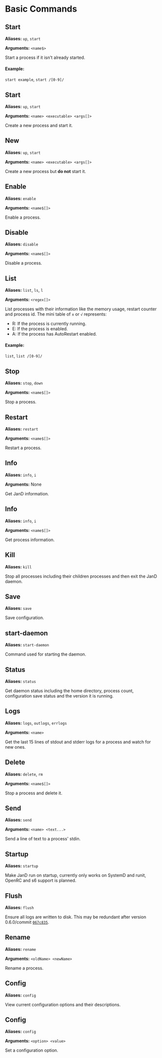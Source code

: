 # Basic Commands

## Start
**Aliases:** `up`, `start`

**Arguments:** `<name$>`

Start a process if it isn't already started.
#### Example:
`start example`, `start /[0-9]/`
## Start
**Aliases:** `up`, `start`

**Arguments:** `<name> <executable> <args[]>`

Create a new process and start it.
## New
**Aliases:** `up`, `start`

**Arguments:** `<name> <executable> <args[]>`

Create a new process but **do not** start it.
## Enable
**Aliases:** `enable`

**Arguments:** `<name$[]>`

Enable a process.
## Disable
**Aliases:** `disable`

**Arguments:** `<name$[]>`

Disable a process.
## List
**Aliases:** `list`, `ls`, `l`

**Arguments:** `<regex[]>`

List processes with their information like the memory usage, restart counter and process id.
The mini table of `x` or `√` represents:
 - R: If the process is currently running.
 - E: If the process is enabled.
 - A: If the process has AutoRestart enabled.
#### Example:
`list`, `list /[0-9]/`
## Stop
**Aliases:** `stop`, `down`

**Arguments:** `<name$[]>`

Stop a process.
## Restart
**Aliases:** `restart`

**Arguments:** `<name$[]>`

Restart a process.
## Info
**Aliases:** `info`, `i`

**Arguments:** None

Get JanD information.
## Info
**Aliases:** `info`, `i`

**Arguments:** `<name$[]>`

Get process information.
## Kill
**Aliases:** `kill`

Stop all processes including their children processes and then exit the JanD daemon.
## Save
**Aliases:** `save`

Save configuration.
## start-daemon
**Aliases:** `start-daemon`

Command used for starting the daemon.
## Status
**Aliases:** `status`

Get daemon status including the home directory, process count, configuration save status and the version it is running.
## Logs
**Aliases:** `logs`, `outlogs`, `errlogs`

**Arguments:** `<name>`

Get the last 15 lines of stdout and stderr logs for a process and watch for new ones.
## Delete
**Aliases:** `delete`, `rm`

**Arguments:** `<name$[]>`

Stop a process and delete it.
## Send
**Aliases:** `send`

**Arguments:** `<name> <text...>`

Send a line of text to a process' stdin.
## Startup
**Aliases:** `startup`

Make JanD run on startup, currently only works on SystemD and runit, OpenRC and s6 support is planned.
## Flush
**Aliases:** `flush`

Ensure all logs are written to disk. This may be redundant after version 0.6.0/commit [`067c835`](https://github.com/Jan0660/JanD/commit/067c83599c3cd77700746d07485bb80bf02cf127).
## Rename
**Aliases:** `rename`

**Arguments:** `<oldName> <newName>`

Rename a process.
## Config
**Aliases:** `config`

View current configuration options and their descriptions.
## Config
**Aliases:** `config`

**Arguments:** `<option> <value>`

Set a configuration option.